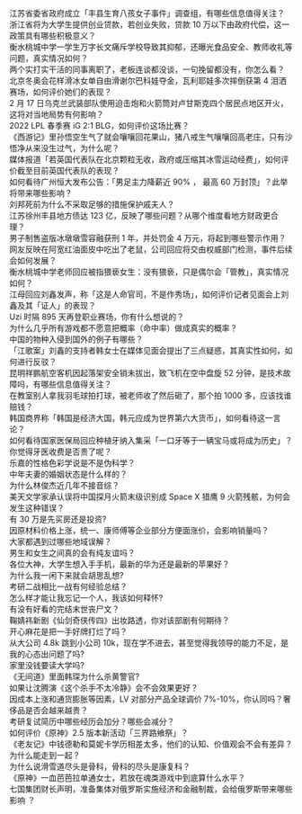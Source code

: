 江苏省委省政府成立「丰县生育八孩女子事件」调查组，有哪些信息值得关注？  
浙江省将为大学生提供创业贷款，若创业失败，贷款 10 万以下由政府代偿，这一政策具有哪些积极意义？  
衡水桃城中学一学生万字长文痛斥学校导致其抑郁，还曝光食品安全、教师收礼等问题，真实情况如何？  
两个实打实干活的同事离职了，老板连谈都没谈，一句挽留都没有，你怎么看？  
北京冬奥会花样滑冰女单自由滑谢尔巴科娃夺金，瓦利耶娃多次摔倒获第 4 泪洒赛场，如何评价她们的表现？  
2 月 17 日乌克兰武装部队使用迫击炮和火箭筒对卢甘斯克四个居民点地区开火，这将对当地局势有何影响？  
2022 LPL 春季赛 iG 2:1 BLG，如何评价这场比赛？  
《西游记》里孙悟空生气了就会嚷嚷回花果山，猪八戒生气嚷嚷回高老庄，只有沙悟净从来没生过气，为什么呢？  
媒体报道「若英国代表队在北京颗粒无收，政府或压缩其冰雪运动经费」，如何评价截至目前英国代表队的表现？  
如何看待广州恒大发布公告：「男足主力降薪近 90% ， 最高 60 万封顶」？此举将带来哪些影响？  
刘邦死前为什么不采取足够的措施保护戚夫人？  
江苏徐州丰县地方债达 123 亿，反映了哪些问题？从哪个维度看地方财政更合理？  
男子制售盗版冰墩墩雪容融获刑 1 年，并处罚金 4 万元，将起到哪些警示作用？  
网友反映在阿宽红油面皮中吃出了老鼠，公司回应将交由权威部门检测，事件后续会如何发展？  
衡水桃城中学老师回应被指猥亵女生：没有猥亵，只是偶尔会「管教」，真实情况如何？  
江母回应刘鑫发声，称「这是人命官司，不是作秀场」，如何评价记者见面会上刘鑫及其「证人」的表现？  
Uzi 时隔 895 天再登职业赛场，你有什么想说的？  
为什么几乎所有游戏都不愿意把概率（命中率）做成真实的概率？  
中国的物种入侵到国外的例子有哪些？  
「江歌案」刘鑫的支持者韩女士在媒体见面会提出了三点疑惑，其真实性如何，如何进行反驳？  
昆明祥鹏航空客机因起落架安全销未拔出，致飞机在空中盘旋 52 分钟，是技术故障吗，有哪些信息值得关注？  
在教室别人拿我羽毛球拍打球，被老师收了然后砸了，那个拍 1000 多，应该找谁赔钱？  
韩国商界称「韩国是经济大国，韩元应成为世界第六大货币」，如何看待这一言论？  
如何看待国家医保局回应种植牙纳入集采「一口牙等于一辆宝马或将成为历史」？你觉得牙医收费是否贵了呢？  
乐嘉的性格色彩学说是不是伪科学？  
中年夫妻的婚姻状态是什么样的？  
为什么林俊杰近几年不接音综？  
美天文学家承认误将中国探月火箭末级识别成 Space X 猎鹰 9 火箭残骸，为何会发生这种错误？  
有 30 万是先买房还是投资?  
因原材料价格上涨，统一、康师傅等企业部分方便面涨价，会影响销量吗？  
大家都遇到过哪些地域误解？  
男生和女生之间真的会有纯友谊吗？  
各位大神，大学生想入手手机，最新的华为还是最新的苹果好？  
为什么我一闲下来就会胡思乱想?  
考研二战相比一战有何经验总结？  
怎么样才能让我忘记一个人，我该如何释怀?  
有没有好看的完结末世丧尸文？  
鞠婧祎新剧《仙剑奇侠传四》出妆路透，你对该部剧有何期待？  
开心麻花是把一手好牌打烂了吗？  
从大公司 4.8k 跳到小公司 10k，现在学不进去，甚至觉得我领导的能力不足，是我的心态出问题了吗?  
家里没钱要读大学吗?  
《无间道》里面韩琛为什么杀黄警官?  
如果让沈腾演《这个杀手不太冷静》会不会效果更好？  
因成本上涨和通货膨胀等因素，LV 对部分产品全球调价 7%-10%，你认同吗？奢侈品是否会越来越贵？  
考研复试简历中哪些经历会加分？哪些会减分？  
如何评价《原神》2.5 版本新活动「三界路飨祭」？  
《老友记》中钱德勒和莫妮卡学历相差太多，他们的认知、价值观会不会有差异？为什么能走到一起？  
为什么说滑雪道尽头是骨科，骨科的尽头是康复科？  
《原神》一血芭芭拉单通女士，若放在魂类游戏中到底算什么水平？  
七国集团财长声明，准备集体对俄罗斯实施经济和金融制裁，会给俄罗斯带来哪些影响 ？  

